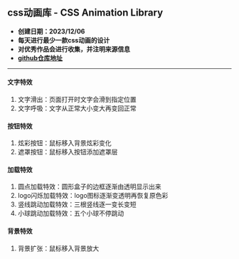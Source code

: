 ## css动画库 - CSS Animation Library

- **创建日期：2023/12/06**
- **每天进行最少一款css动画的设计**
- **对优秀作品会进行收集，并注明来源信息**
- **[github仓库地址](https://github.com/shanlihang/css_animation_library "css动画库")**

---

#### 文字特效
1. 文字滑出：页面打开时文字会滑到指定位置
2. 文字呼吸：文字从正常大小变大再变回正常


#### 按钮特效
1. 炫彩按钮：鼠标移入背景炫彩变化
2. 遮罩按钮：鼠标移入按钮添加遮罩层


#### 加载特效
1. 圆点加载特效：圆形盒子的边框逐渐由透明显示出来
2. logo闪烁加载特效：logo图标逐渐变透明再恢复原色彩
3. 竖线跳动加载特效：三根竖线逐一变长变短
4. 小球跳动加载特效：五个小球不停跳动


#### 背景特效
1. 背景扩张：鼠标移入背景放大

